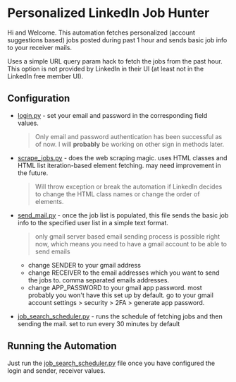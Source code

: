 # Personalized LinkedIn Job Hunter

Hi and Welcome. This automation fetches personalized (account suggestions based) jobs posted during past 1 hour and sends basic job info to your receiver mails. 

Uses a simple URL query param hack to fetch the jobs from the past hour. This option is not provided by LinkedIn in their UI (at least not in the LinkedIn free member UI).

## Configuration

- [login.py](https://github.com/prezrohit/linkedin-job-hunter/blob/main/login.py) - set your email and password in the corresponding field values. 
	> Only email and password authentication has been successful as of now. I will **probably** be working on other sign in methods later.
- [scrape_jobs.py](https://github.com/prezrohit/linkedin-job-hunter/blob/main/scrape_jobs.py) - does the web scraping magic. uses HTML classes and HTML list iteration-based element fetching. may need improvement in the future.
	> Will throw exception or break the automation if LinkedIn decides to change the HTML class names or change the order of elements.
- [send_mail.py](https://github.com/prezrohit/linkedin-job-hunter/blob/main/send_mail.py) - once the job list is populated, this file sends the basic job info to the specified user list in a simple text format.
	> only gmail server based email sending process is possible right now, which means you need to have a gmail account to be able to send emails
	-  change SENDER to your gmail address
	- change RECEIVER to the email addresses which you want to send the jobs to. comma separated emails addresses.
	- change APP_PASSWORD to your gmail app password. most probably you won't have this set up by default. go to your gmail account settings > security > 2FA > generate app password.

- [job_search_scheduler.py](https://github.com/prezrohit/linkedin-job-hunter/blob/main/job_search_scheduler.py) - runs the schedule of fetching jobs and then sending the mail. set to run every 30 minutes by default



## Running the Automation

Just run the [job_search_scheduler.py](https://github.com/prezrohit/linkedin-job-hunter/blob/main/job_search_scheduler.py) file once you have configured the login and sender, receiver values.
